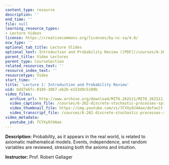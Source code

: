 ```yaml
---
content_type: resource
description: ''
end_time: ''
file: null
learning_resource_types:
- Lecture Videos
license: https://creativecommons.org/licenses/by-nc-sa/4.0/
ocw_type: ''
optional_tab_title: Lecture Slides
optional_text: Introduction and Probability Review ([PDF](/courses/6-262-discrete-stochastic-processes-spring-2011/resources/mit6_262s11_lec01))
parent_title: Video Lectures
parent_type: CourseSection
related_resources_text: ''
resource_index_text: ''
resourcetype: Video
start_time: ''
title: 'Lecture 1: Introduction and Probability Review'
uid: 6dd7e6fc-0185-30b7-eb2b-e153d9c5109b
video_files:
  archive_url: http://www.archive.org/download/MIT6.262S11/MIT6_262S11_lec01_300k.mp4
  video_captions_file: /courses/6-262-discrete-stochastic-processes-spring-2011/a0b669cc028555faac291b596ef30da1_7CYXy9J4Aao.vtt
  video_thumbnail_file: https://img.youtube.com/vi/7CYXy9J4Aao/default.jpg
  video_transcript_file: /courses/6-262-discrete-stochastic-processes-spring-2011/f615a2279ebd3b012b46daa5d5bc4cf0_7CYXy9J4Aao.pdf
video_metadata:
  youtube_id: 7CYXy9J4Aao
---
```


**Description:** Probability, as it appears in the real world, is related to axiomatic mathematical models. Events, independence, and random variables are reviewed, stressing both the axioms and intuition.

**Instructor:** Prof. Robert Gallager

